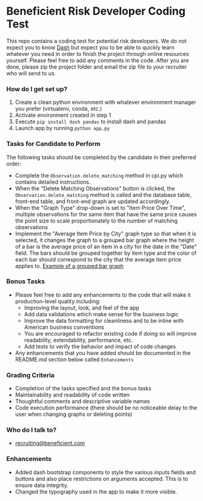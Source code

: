 # Beneficient Risk Developer Coding Test #
This repo contains a coding test for potential risk developers.
We do not expect you to know [Dash](https://dash.plotly.com/) but expect you to be able to 
quickly learn whatever you need in order to finish the project through online resources yourself. 
Please feel free to add any comments in the code. After you are done, please zip the project folder and email the zip file 
to your recruiter who will send to us.

### How do I get set up? ###
1. Create a clean python environment with whatever environment manager you prefer (virtualenv, conda, etc.)
2. Activate environment created in step 1 
3. Execute ``pip install dash pandas`` to install dash and pandas
4. Launch app by running ``python app.py``

### Tasks for Candidate to Perform ###
The following tasks should be completed by the candidate in their preferred order:

* Complete the ``Observation.delete_matching`` method in cpi.py which contains detailed instructions.
* When the "Delete Matching Observations" button is clicked, the ``Observation.delete_matching`` method is called and 
  the database table, front-end table, and front-end graph are updated accordingly.
* When the "Graph Type" drop-down is set to "Item Price Over Time", multiple observations for the 
  same item that have the same price causes the point size to scale proportionately to the number of matching
  observations
* Implement the "Average Item Price by City" graph type so that when it is selected, it changes the graph to a grouped 
  bar graph where the height of a bar is the average price of an item in a city for the date in the "Date"
  field. The bars should be grouped together by item type and the color of each bar should correspond to the city that 
  the average item price applies to. [Example of a grouped bar graph](https://chartio.com/assets/24e451/tutorials/charts/grouped-bar-charts/c1fde6017511bbef7ba9bb245a113c07f8ff32173a7c0d742a4e1eac1930a3c5/grouped-bar-example-1.png)

### Bonus Tasks ###
* Please feel free to add any enhancements to the code that will make it production-level quality including:
  - Improving the layout, look, and feel of the app
  - Add data validations which make sense for the business logic
  - Improve the data formatting for cleanliness and to be inline with American business conventions
  - You are encouraged to refactor existing code if doing so will improve readability, extendability, performance, etc.
  - Add tests to verify the behavior and impact of code changes
* Any enhancements that you have added should be documented in the README.md section below called ``Enhancements``

### Grading Criteria ###
* Completion of the tasks specified and the bonus tasks
* Maintainability and readability of code written
* Thoughtful comments and descriptive variable names
* Code execution performance (there should be no noticeable delay to the user when changing graphs or deleting points)

### Who do I talk to? ###
* recruiting@beneficient.com

### Enhancements ###
* Added dash bootstrap components to style the various inputs fields and buttons and also place restrictions on arguments accepted. This is to ensure data integrity.
* Changed the typography used in the app to make it more visible.